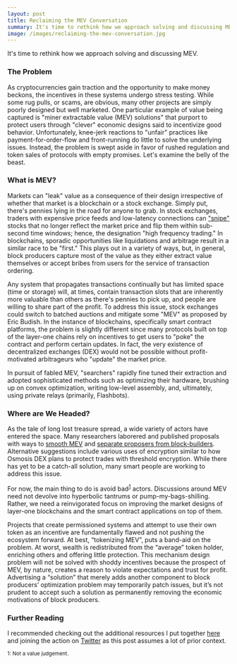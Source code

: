 ```yaml
---
layout: post
title: Reclaiming the MEV Conversation 
summary: It's time to rethink how we approach solving and discussing MEV.
image: /images/reclaiming-the-mev-conversation.jpg
---
```

It's time to rethink how we approach solving and discussing MEV.

### The Problem

As cryptocurrencies gain traction and the opportunity to make money beckons, the incentives in these systems undergo stress testing. While some rug pulls, or scams, are obvious, many other projects are simply poorly designed but well marketed. One particular example of value being captured is "miner extractable value (MEV) solutions" that purport to protect users through "clever" economic designs said to incentivize good behavior. Unfortunately, knee-jerk reactions to "unfair" practices like payment-for-order-flow and front-running do little to solve the underlying issues. Instead, the problem is swept aside in favor of rushed regulation and token sales of protocols with empty promises. Let's examine the belly of the beast.

### What is MEV?

Markets can "leak" value as a consequence of their design irrespective of whether that market is a blockchain or a stock exchange. Simply put, there's pennies lying in the road for anyone to grab. In stock exchanges, traders with expensive price feeds and low-latency connections can ["snipe"](https://www.youtube.com/watch?v=yvNJID_7iHI) stocks that no longer reflect the market price and flip them within sub-second time windows; hence, the designation "high frequency trading." In blockchains, sporadic opportunities like liquidations and arbitrage result in a similar race to be "first." This plays out in a variety of ways, but, in general, block producers capture most of the value as they either extract value themselves or accept bribes from users for the service of transaction ordering.

Any system that propagates transactions continually but has limited space (time or storage) will, at times, contain transaction slots that are inherently more valuable than others as there's pennies to pick up, and people are willing to share part of the profit. To address this issue, stock exchanges could switch to batched auctions and mitigate some "MEV" as proposed by Eric Budish. In the instance of blockchains, specifically smart contract platforms, the problem is slightly different since many protocols built on top of the layer-one chains rely on incentives to get users to "poke" the contract and perform certain updates. In fact, the very existence of decentralized exchanges (DEX) would not be possible without profit-motivated arbitrageurs who "update" the market price. 

In pursuit of fabled MEV, "searchers" rapidly fine tuned their extraction and adopted sophisticated methods such as optimizing their hardware, brushing up on convex optimization, writing low-level assembly, and, ultimately, using private relays (primarily, Flashbots). 

### Where are We Headed?

As the tale of long lost treasure spread, a wide variety of actors have entered the space. Many researchers laborered and published proposals with ways to [smooth MEV](https://ethresear.ch/t/committee-driven-mev-smoothing/10408) and [separate proposers from block-builders](https://ethresear.ch/t/proposer-block-builder-separation-friendly-fee-market-designs/9725). Alternative suggestions include various uses of encryption similar to how Osmosis DEX plans to protect trades with threshold encryption. While there has yet to be a catch-all solution, many smart people are working to address this issue. 

For now, the main thing to do is avoid bad<sup>[1](#footnote1)</sup> actors. Discussions around MEV need not devolve into hyperbolic tantrums or pump-my-bags-shilling. Rather, we need a reinvigorated focus on improving the market designs of layer-one blockchains and the smart contract applications on top of them. 

Projects that create permissioned systems and attempt to use their own token as an incentive are fundamentally flawed and not pushing the ecosystem forward. At best, “tokenizing MEV”, puts a band-aid on the problem. At worst, wealth is redistributed from the “average” token holder, enriching others and offering little protection. This mechanism design problem will not be solved with shoddy incentives because the prospect of MEV, by nature, creates a reason to violate expectations and trust for profit. Advertising a “solution” that merely adds another component to block producers’ optimization problem may temporarily patch issues, but it’s not prudent to accept such a solution as permanently removing the economic motivations of block producers.

### Further Reading

I recommended checking out the additional resources I put together [here](https://github.com/0xalpharush/awesome-MEV-resources) and joining the action on [Twitter](https://twitter.com/0xalpharush) as this post assumes a lot of prior context.

<sup><a name="footnote1">1</a>: Not a value judgement.<sup>

